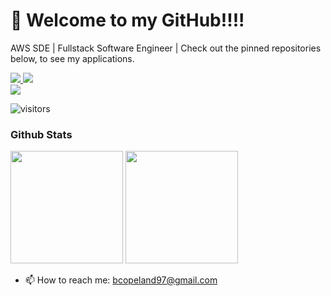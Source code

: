 <div>
<h1> 👋 Welcome to my GitHub!!!! </h1>
    <p>AWS SDE | Fullstack Software Engineer | Check out the pinned repositories below, to see my applications.</p>
</div>
<div>
    <a href="https://www.linkedin.com/in/brandoncopeland97/" target="https://www.linkedin.com/in/brandoncopeland97/" >
        <img src="https://img.shields.io/badge/LinkedIn-0077B5?style=for-the-badge&logo=linkedin&logoColor=white"/>
    </a>
     <a href="https://angel.co/u/b-cope" target="https://angel.co/u/b-cope">
       <img src=https://img.shields.io/badge/AngelList-%23D4D4D4.svg?style=for-the-badge&logo=AngelList&logoColor=black />
     </a>
    
</div>
<a href="https://brandoncope.github.io/" target="https://brandoncope.github.io/">
        <img src="https://img.shields.io/badge/Website-My%20Portfolio-orange"/>
    </a>

![visitors](https://visitor-badge.glitch.me/badge?page_id=BrandonCope)

### Github Stats
<div>

<img height="180em" src="https://github-readme-stats.vercel.app/api?username=BrandonCope&count_private=true&show_icons=true&theme=gotham" />
<img height="180em" src="https://github-readme-stats.vercel.app/api/top-langs?username=BrandonCope&show_icons=true&locale=en&layout=compact&theme=gotham"/>
</div>

- 📫 How to reach me: bcopeland97@gmail.com
<!--
**BrandonCope/BrandonCope** is a ✨ _special_ ✨ repository because its `README.md` (this file) appears on your GitHub profile.

Here are some ideas to get you started:

- 🔭 I’m currently working on ...
- 🌱 I’m currently learning ... Java
- 👯 I’m looking to collaborate on ...
- 🤔 I’m looking for help with ...
- 💬 Ask me about ...
- 📫 How to reach me: bcopeland97@gmail.com
- ⚡ Fun fact: ...
-->
